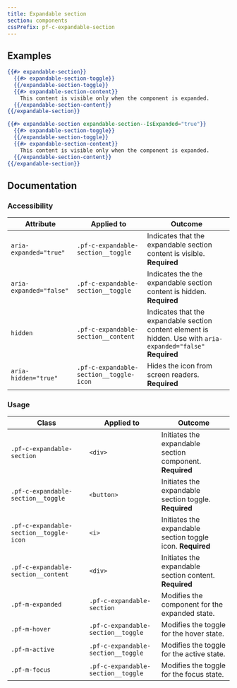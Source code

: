 ```yaml
---
title: Expandable section
section: components
cssPrefix: pf-c-expandable-section
---
```


## Examples
```hbs title=Hidden
{{#> expandable-section}}
  {{#> expandable-section-toggle}}
  {{/expandable-section-toggle}}
  {{#> expandable-section-content}}
    This content is visible only when the component is expanded.
  {{/expandable-section-content}}
{{/expandable-section}}
```

```hbs title=Expanded
{{#> expandable-section expandable-section--IsExpanded="true"}}
  {{#> expandable-section-toggle}}
  {{/expandable-section-toggle}}
  {{#> expandable-section-content}}
    This content is visible only when the component is expanded.
  {{/expandable-section-content}}
{{/expandable-section}}
```

## Documentation
### Accessibility
| Attribute | Applied to | Outcome |
| -- | -- | -- |
| `aria-expanded="true"` | `.pf-c-expandable-section__toggle` | Indicates that the expandable section content is visible. **Required** |
| `aria-expanded="false"` | `.pf-c-expandable-section__toggle` | Indicates the the expandable section content is hidden. **Required** |
| `hidden` | `.pf-c-expandable-section__content` | Indicates that the expandable section content element is hidden. Use with `aria-expanded="false"` **Required** |
| `aria-hidden="true"` | `.pf-c-expandable-section__toggle-icon` | Hides the icon from screen readers. **Required** |

### Usage
| Class | Applied to | Outcome |
| -- | -- | -- |
| `.pf-c-expandable-section` | `<div>` | Initiates the expandable section component. **Required** |
| `.pf-c-expandable-section__toggle` | `<button>` | Initiates the expandable section toggle. **Required** |
| `.pf-c-expandable-section__toggle-icon` | `<i>` | Initiates the expandable section toggle icon. **Required** |
| `.pf-c-expandable-section__content` | `<div>` | Initiates the expandable section content. **Required** |
| `.pf-m-expanded` | `.pf-c-expandable-section` | Modifies the component for the expanded state. |
| `.pf-m-hover` | `.pf-c-expandable-section__toggle` | Modifies the toggle for the hover state. |
| `.pf-m-active` | `.pf-c-expandable-section__toggle` | Modifies the toggle for the active state. |
| `.pf-m-focus` | `.pf-c-expandable-section__toggle` | Modifies the toggle for the focus state. |

